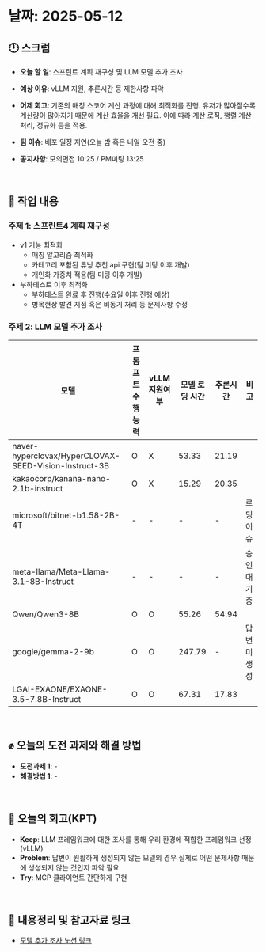 # 날짜: 2025-05-12

## 🕛 스크럼
- **오늘 할 일**: 스프린트 계획 재구성 및 LLM 모델 추가 조사
- **예상 이유**: vLLM 지원, 추론시간 등 제한사항 파악
- **어제 회고**: 기존의 매칭 스코어 계산 과정에 대해 최적화를 진행. 유저가 많아질수록 계산량이 많아지기 때문에 계산 효율을 개선 필요. 이에 따라 계산 로직, 행렬 계산 처리, 정규화 등을 적용. 

- **팀 이슈**: 배포 일정 지연(오늘 밤 혹은 내일 오전 중)
- **공지사항**: 모의면접 10:25 / PM미팅 13:25

<br>

## 💼 작업 내용
### 주제 1: 스프린트4 계획 재구성
- v1 기능 최적화
  - 매칭 알고리즘 최적화
  - 카테고리 포함된 튜닝 추천 api 구현(팀 미팅 이후 개발)
  - 개인화 가중치 적용(팀 미팅 이후 개발)
- 부하테스트 이후 최적화
  - 부하테스트 완료 후 진행(수요일 이후 진행 예상)
  - 병목현상 발견 지점 혹은 비동기 처리 등 문제사항 수정  

### 주제 2: LLM 모델 추가 조사
| **모델** | **프롬프트 수행 능력** | **vLLM 지원여부** | **모델 로딩 시간** | **추론시간** | **비고** |
| --- | --- | --- | --- | --- | --- |
| naver-hyperclovax/HyperCLOVAX-SEED-Vision-Instruct-3B | O | X | 53.33 | 21.19 |  |
| kakaocorp/kanana-nano-2.1b-instruct | O | X | 15.29 | 20.35 |  |
| microsoft/bitnet-b1.58-2B-4T | - | - | - | - | 로딩 이슈 |
| meta-llama/Meta-Llama-3.1-8B-Instruct | - | - | - | - | 승인 대기중 |
| Qwen/Qwen3-8B | O | O | 55.26 | 54.94 |  |
| google/gemma-2-9b | O | O | 247.79 | - | 답변 미생성 |
| LGAI-EXAONE/EXAONE-3.5-7.8B-Instruct | O | O | 67.31 | 17.83 |  |

<br>

## ✊ 오늘의 도전 과제와 해결 방법
- **도전과제 1**: -
- **해결방법 1**: -

<br>

## 🤔 오늘의 회고(KPT)
- **Keep**: LLM 프레임워크에 대한 조사를 통해 우리 환경에 적합한 프레임워크 선정(vLLM)
- **Problem**: 답변이 원활하게 생성되지 않는 모델의 경우 실제로 어떤 문제사항 때문에 생성되지 않는 것인지 파악 필요
- **Try**: MCP 클라이언트 간단하게 구현

<br>

## 🔗 내용정리 및 참고자료 링크
- [모델 추가 조사 노션 링크](https://grizzly-crater-c04.notion.site/1f175a6ebc0a807aad15fb4d703886ff?pvs=4)
